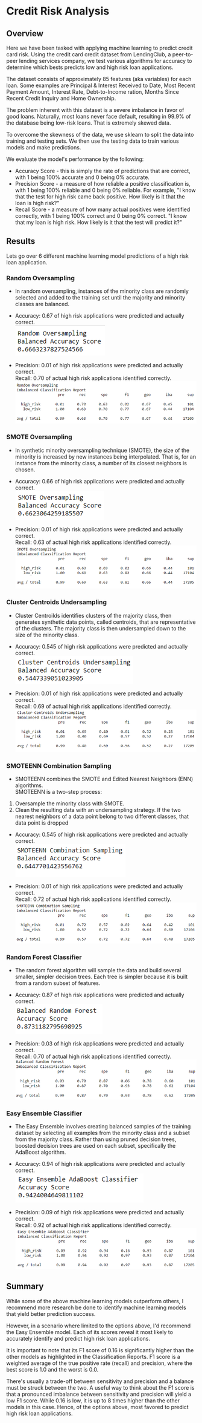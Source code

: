 # Credit Risk Analysis

## Overview

Here we have been tasked with applying machine learning to predict credit card risk.  Using the credit card credit dataset from LendingClub, a peer-to-peer lending services company, we test various algorithms for accuracy to determine which bests predicts low and high risk loan applications. 

The dataset consists of approximately 85 features (aka variables) for each loan.  Some examples are Principal & Interest Received to Date, Most Recent Payment Amount, Interest Rate, Debt-to-Income ration, Months Since Recent Credit Inquiry and Home Ownership. 

The problem inherent with this dataset is a severe imbalance in favor of good loans.  Naturally, most loans never face default, resulting in 99.9% of the database being low-risk loans.  That is extremely skewed data. 

To overcome the skewness of the data, we use sklearn to split the data into training and testing sets.  We then use the testing data to train various models and make predictions.  

We evaluate the model's performance by the following:
- Accuracy Score -  this is simply the rate of predictions that are correct, with 1 being 100% accurate and 0 being 0% accurate.
- Precision Score -  a measure of how reliable a positive classification is, with 1 being 100% reliable and 0 being 0% reliable.  For example, "I know that the test for high risk came back positive.  How likely is it that the loan is high risk?"
- Recall Score -  a measure of how many actual positives were identified correctly, with 1 being 100% correct and 0 being 0% correct. "I know that my loan is high risk. How likely is it that the test will predict it?"

 

## Results

Lets go over 6 different machine learning model predictions of a high risk loan application.


### Random Oversampling

- In random oversampling, instances of the minority class are randomly selected and added to the training set until the majority and minority classes are balanced. 
- Accuracy: 0.67 of high risk applications were predicted and actually correct.<br/>
![](https://github.com/ashley-green1/Credit_Risk_Analysis/blob/main/Resources/Random_OverSamp_bal_acc_score.png)

- Precision: 0.01 of high risk applications were predicted and actually correct.<br/>
Recall: 0.70 of actual high risk applications identified correctly.<br/>
![](https://github.com/ashley-green1/Credit_Risk_Analysis/blob/main/Resources/Random_OverSamp_imb_class_report.png)


### SMOTE Oversampling

- In synthetic minority oversampling technique (SMOTE), the size of the minority is increased by new instances being interpolated.  That is, for an instance from the minority class, a number of its closest neighbors is chosen. 
- Accuracy: 0.66 of high risk applications were predicted and actually correct.<br/>
![](https://github.com/ashley-green1/Credit_Risk_Analysis/blob/main/Resources/SMOTE_bal_acc_score.png)

- Precision: 0.01 of high risk applications were predicted and actually correct.<br/>
Recall: 0.63 of actual high risk applications identified correctly.<br/>
![](https://github.com/ashley-green1/Credit_Risk_Analysis/blob/main/Resources/SMOTE_imb_class_report.png)


### Cluster Centroids Undersampling

- Cluster Centroilds identifies clusters of the majority class, then generates synthetic data points, called centroids, that are representative of the clusters.  The majority class is then undersampled down to the size of the minority class.
- Accuracy: 0.545 of high risk applications were predicted and actually correct.<br/>
![](https://github.com/ashley-green1/Credit_Risk_Analysis/blob/main/Resources/Cluster_Centroids_UnderSamp_bal_acc_score.png)

- Precision: 0.01 of high risk applications were predicted and actually correct.<br/>
Recall: 0.69 of actual high risk applications identified correctly.<br/>
![](https://github.com/ashley-green1/Credit_Risk_Analysis/blob/main/Resources/Cluster_Centroids_UnderSamp_imb_class_report.png)


### SMOTEENN Combination Sampling
- SMOTEENN combines the SMOTE and Edited Nearest Neighbors (ENN) algorithms. <br/>
SMOTEENN is a two-step process: <br/>
1.	Oversample the minority class with SMOTE.<br/>
2.	Clean the resulting data with an undersampling strategy. If the two nearest neighbors of a data point belong to two different classes, that data point is dropped<br/>
- Accuracy: 0.545 of high risk applications were predicted and actually correct.<br/>
![](https://github.com/ashley-green1/Credit_Risk_Analysis/blob/main/Resources/SMOTEENN_bal_acc_score.png)

- Precision: 0.01 of high risk applications were predicted and actually correct.<br/>
Recall: 0.72 of actual high risk applications identified correctly.<br/>
![](https://github.com/ashley-green1/Credit_Risk_Analysis/blob/main/Resources/SMOTEENN_imb_class_report.png)


### Random Forest Classifier
- The random forest algorithm will sample the data and build several smaller, simpler decision trees. Each tree is simpler because it is built from a random subset of features.
- Accuracy: 0.87 of high risk applications were predicted and actually correct.<br/>
![](https://github.com/ashley-green1/Credit_Risk_Analysis/blob/main/Resources/rf_acc_score.png)

- Precision: 0.03 of high risk applications were predicted and actually correct.<br/>
Recall: 0.70 of actual high risk applications identified correctly.<br/>
![](https://github.com/ashley-green1/Credit_Risk_Analysis/blob/main/Resources/rf_imb_class_report.png)


### Easy Ensemble Classifier
- The Easy Ensemble involves creating balanced samples of the training dataset by selecting all examples from the minority class and a subset from the majority class. Rather than using pruned decision trees, boosted decision trees are used on each subset, specifically the AdaBoost algorithm.
- Accuracy: 0.94 of high risk applications were predicted and actually correct.<br/>
![](https://github.com/ashley-green1/Credit_Risk_Analysis/blob/main/Resources/eec_acc_score.png)

- Precision: 0.09 of high risk applications were predicted and actually correct.<br/>
Recall: 0.92 of actual high risk applications identified correctly.<br/>
![](https://github.com/ashley-green1/Credit_Risk_Analysis/blob/main/Resources/eec_imb_class_report.png)


## Summary

While some of the above machine learning models outperform others, I recommend more research be done to identify machine learning models that yield better prediction success.

However, in a scenario where limited to the options above, I'd recommend the Easy Ensemble model.  Each of its scores reveal it most likely to accurately identify and predict high risk loan applications.  

It is important to note that its F1 score of 0.16 is significantly higher than the other models as highlighted in the Classification Reports. 
F1 score is a weighted average of the true positive rate (recall) and precision, where the best score is 1.0 and the worst is 0.0. 

There's usually a trade-off between sensitivity and precision and a balance must be struck between the two. A useful way to think about the F1 score is that a pronounced imbalance between sensitivity and precision will yield a low F1 score.  While 0.16 is low, it is up to 8 times higher than the other models in this case.  Hence, of the options above, most favored to predict high risk loan applications.

 
